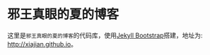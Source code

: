 # 邪王真眼的夏的博客

这里是`邪王真眼的夏的博客`的代码库，使用[Jekyll Bootstrap](http://jekyllbootstrap.com)搭建，地址为: <http://xiajian.github.io>。


